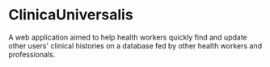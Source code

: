 # ClinicaUniversalis
A web application aimed to help health workers quickly find and update other users' clinical histories on a database fed by other health workers and professionals.
